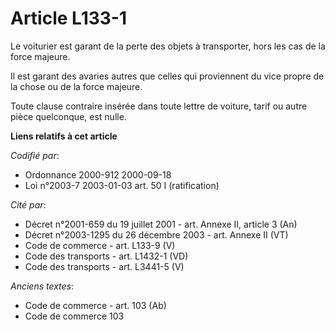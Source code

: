 # Article L133-1

Le voiturier est garant de la perte des objets à transporter, hors les cas de la force majeure.

Il est garant des avaries autres que celles qui proviennent du vice propre de la chose ou de la force majeure.

Toute clause contraire insérée dans toute lettre de voiture, tarif ou autre pièce quelconque, est nulle.

**Liens relatifs à cet article**

_Codifié par_:

  - Ordonnance 2000-912 2000-09-18
  - Loi n°2003-7 2003-01-03 art. 50 I (ratification)

_Cité par_:

  - Décret n°2001-659 du 19 juillet 2001 - art. Annexe II, article 3 (An)
  - Décret n°2003-1295 du 26 décembre 2003 - art. Annexe II (VT)
  - Code de commerce - art. L133-9 (V)
  - Code des transports - art. L1432-1 (VD)
  - Code des transports - art. L3441-5 (V)

_Anciens textes_:

  - Code de commerce - art. 103 (Ab)
  - Code de commerce 103
